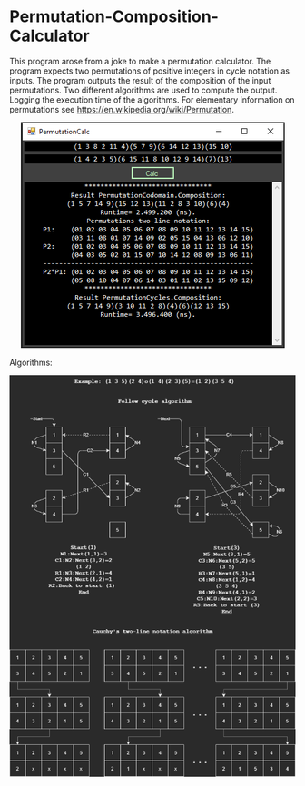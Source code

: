 # Permutation-Composition-Calculator
This program arose from a joke to make a permutation calculator. The program expects two permutations of positive integers in cycle notation as inputs. The program outputs the result of the composition of the input permutations. Two different algorithms are used to compute the output. Logging the execution time of the algorithms. For elementary information on permutations see https://en.wikipedia.org/wiki/Permutation.

<p align="center">
  <img src="https://github.com/JunioCesarFerreira/Permutation-Composition-Calculator/blob/main/print.png">
</p>

Algorithms:

<p align="center">  
  <img src="https://github.com/JunioCesarFerreira/Permutation-Composition-Calculator/blob/main/AlgorithmsPermutationComposition.png">
</p>
